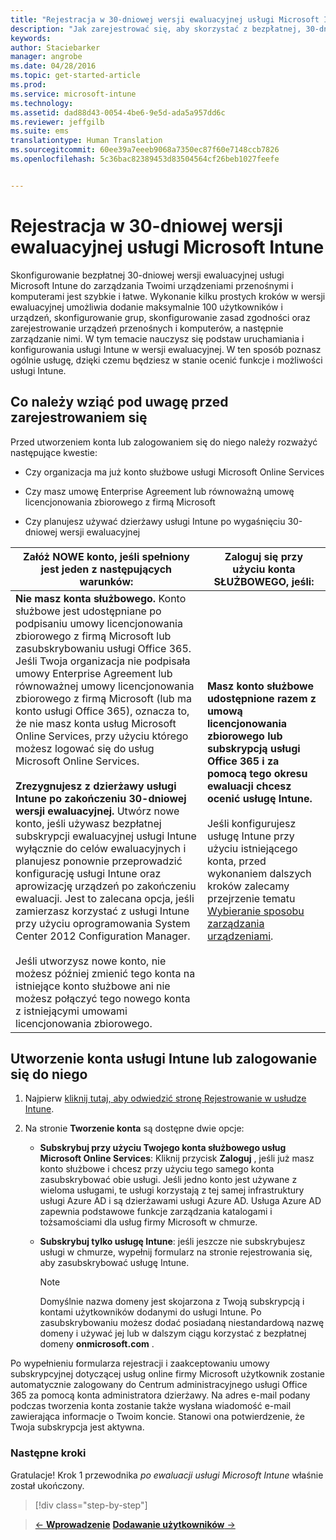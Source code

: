```yaml
---
title: "Rejestracja w 30-dniowej wersji ewaluacyjnej usługi Microsoft Intune | Microsoft Intune"
description: "Jak zarejestrować się, aby skorzystać z bezpłatnej, 30-dniowej wersji ewaluacyjnej usługi Intune i co wziąć pod uwagę przed zarejestrowaniem"
keywords: 
author: Staciebarker
manager: angrobe
ms.date: 04/28/2016
ms.topic: get-started-article
ms.prod: 
ms.service: microsoft-intune
ms.technology: 
ms.assetid: dad88d43-0054-4be6-9e5d-ada5a957dd6c
ms.reviewer: jeffgilb
ms.suite: ems
translationtype: Human Translation
ms.sourcegitcommit: 60ee39a7eeeb9068a7350ec87f60e7148ccb7826
ms.openlocfilehash: 5c36bac82389453d83504564cf26beb1027feefe


---
```


# Rejestracja w 30-dniowej wersji ewaluacyjnej usługi Microsoft Intune

Skonfigurowanie bezpłatnej 30-dniowej wersji ewaluacyjnej usługi Microsoft Intune do zarządzania Twoimi urządzeniami przenośnymi i komputerami jest szybkie i łatwe. Wykonanie kilku prostych kroków w wersji ewaluacyjnej umożliwia dodanie maksymalnie 100 użytkowników i urządzeń, skonfigurowanie grup, skonfigurowanie zasad zgodności oraz zarejestrowanie urządzeń przenośnych i komputerów, a następnie zarządzanie nimi. W tym temacie nauczysz się podstaw uruchamiania i konfigurowania usługi Intune w wersji ewaluacyjnej. W ten sposób poznasz ogólnie usługę, dzięki czemu będziesz w stanie ocenić funkcje i możliwości usługi Intune.

## Co należy wziąć pod uwagę przed zarejestrowaniem się

Przed utworzeniem konta lub zalogowaniem się do niego należy rozważyć następujące kwestie:

-   Czy organizacja ma już konto służbowe usługi Microsoft Online Services

-   Czy masz umowę Enterprise Agreement lub równoważną umowę licencjonowania zbiorowego z firmą Microsoft

-   Czy planujesz używać dzierżawy usługi Intune po wygaśnięciu 30-dniowej wersji ewaluacyjnej

|Załóż NOWE konto, jeśli spełniony jest jeden z następujących warunków:|Zaloguj się przy użyciu konta SŁUŻBOWEGO, jeśli:|
|-----------------------------------------------------------------|------------------------------------------------|
|**Nie masz konta służbowego.** Konto służbowe jest udostępniane po podpisaniu umowy licencjonowania zbiorowego z firmą Microsoft lub zasubskrybowaniu usługi Office 365. Jeśli Twoja organizacja nie podpisała umowy Enterprise Agreement lub równoważnej umowy licencjonowania zbiorowego z firmą Microsoft (lub ma konto usługi Office 365), oznacza to, że nie masz konta usług Microsoft Online Services, przy użyciu którego możesz logować się do usług Microsoft Online Services.<br /><br />**Zrezygnujesz z dzierżawy usługi Intune po zakończeniu 30-dniowej wersji ewaluacyjnej.** Utwórz nowe konto, jeśli używasz bezpłatnej subskrypcji ewaluacyjnej usługi Intune wyłącznie do celów ewaluacyjnych i planujesz ponownie przeprowadzić konfigurację usługi Intune oraz aprowizację urządzeń po zakończeniu ewaluacji. Jest to zalecana opcja, jeśli zamierzasz korzystać z usługi Intune przy użyciu oprogramowania System Center 2012 Configuration Manager.<br /><br />Jeśli utworzysz nowe konto, nie możesz później zmienić tego konta na istniejące konto służbowe ani nie możesz połączyć tego nowego konta z istniejącymi umowami licencjonowania zbiorowego.|**Masz konto służbowe udostępnione razem z umową licencjonowania zbiorowego lub subskrypcją usługi Office 365 i za pomocą tego okresu ewaluacji chcesz ocenić usługę Intune.**<br /><br />Jeśli konfigurujesz usługę Intune przy użyciu istniejącego konta, przed wykonaniem dalszych kroków zalecamy przejrzenie tematu [Wybieranie sposobu zarządzania urządzeniami](/intune/get-started/choose-how-to-manage-devices).|

## Utworzenie konta usługi Intune lub zalogowanie się do niego

1.  Najpierw [kliknij tutaj, aby odwiedzić stronę Rejestrowanie w usłudze Intune](https://portal.office.com/Signup/Signup.aspx?OfferId=40BE278A-DFD1-470a-9EF7-9F2596EA7FF9&dl=INTUNE_A&ali=1#0%20).

2.  Na stronie **Tworzenie konta** są dostępne dwie opcje:

    -   **Subskrybuj przy użyciu Twojego konta służbowego usług Microsoft Online Services**: Kliknij przycisk **Zaloguj** , jeśli już masz konto służbowe i chcesz przy użyciu tego samego konta zasubskrybować obie usługi. Jeśli jedno konto jest używane z wieloma usługami, te usługi korzystają z tej samej infrastruktury usługi Azure AD i są dzierżawami usługi Azure AD. Usługa Azure AD zapewnia podstawowe funkcje zarządzania katalogami i tożsamościami dla usług firmy Microsoft w chmurze.

    -   **Subskrybuj tylko usługę Intune**: jeśli jeszcze nie subskrybujesz usługi w chmurze, wypełnij formularz na stronie rejestrowania się, aby zasubskrybować usługę Intune.

        > [!NOTE]
        > Domyślnie nazwa domeny jest skojarzona z Twoją subskrypcją i kontami użytkowników dodanymi do usługi Intune. Po zasubskrybowaniu możesz dodać posiadaną niestandardową nazwę domeny i używać jej lub w dalszym ciągu korzystać z bezpłatnej domeny **onmicrosoft.com** .

Po wypełnieniu formularza rejestracji i zaakceptowaniu umowy subskrypcyjnej dotyczącej usług online firmy Microsoft użytkownik zostanie automatycznie zalogowany do Centrum administracyjnego usługi Office 365 za pomocą konta administratora dzierżawy. Na adres e-mail podany podczas tworzenia konta zostanie także wysłana wiadomość e-mail zawierająca informacje o Twoim koncie. Stanowi ona potwierdzenie, że Twoja subskrypcja jest aktywna.

### Następne kroki
Gratulacje! Krok 1 przewodnika *po ewaluacji usługi Microsoft Intune* właśnie został ukończony.

>[!div class="step-by-step"]

>[&larr; **Wprowadzenie**](get-started-with-a-30-day-trial-of-microsoft-intune.md)     [**Dodawanie użytkowników** &rarr;](get-started-with-a-30-day-trial-of-microsoft-intune-step-2.md)  



<!--HONumber=Jul16_HO4-->


